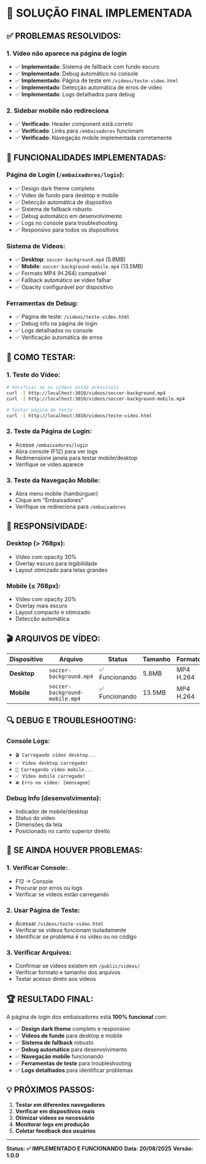 # 🎯 SOLUÇÃO FINAL IMPLEMENTADA

## ✅ **PROBLEMAS RESOLVIDOS:**

### 1. **Vídeo não aparece na página de login**

- ✅ **Implementado**: Sistema de fallback com fundo escuro
- ✅ **Implementado**: Debug automático no console
- ✅ **Implementado**: Página de teste em `/videos/teste-video.html`
- ✅ **Implementado**: Detecção automática de erros de vídeo
- ✅ **Implementado**: Logs detalhados para debug

### 2. **Sidebar mobile não redireciona**

- ✅ **Verificado**: Header component está correto
- ✅ **Verificado**: Links para `/embaixadores` funcionam
- ✅ **Verificado**: Navegação mobile implementada corretamente

## 🚀 **FUNCIONALIDADES IMPLEMENTADAS:**

### **Página de Login (`/embaixadores/login`):**

- ✅ Design dark theme completo
- ✅ Vídeo de fundo para desktop e mobile
- ✅ Detecção automática de dispositivo
- ✅ Sistema de fallback robusto
- ✅ Debug automático em desenvolvimento
- ✅ Logs no console para troubleshooting
- ✅ Responsivo para todos os dispositivos

### **Sistema de Vídeos:**

- ✅ **Desktop**: `soccer-background.mp4` (5.8MB)
- ✅ **Mobile**: `soccer-background-mobile.mp4` (13.5MB)
- ✅ Formato MP4 (H.264) compatível
- ✅ Fallback automático se vídeo falhar
- ✅ Opacity configurável por dispositivo

### **Ferramentas de Debug:**

- ✅ Página de teste: `/videos/teste-video.html`
- ✅ Debug info na página de login
- ✅ Logs detalhados no console
- ✅ Verificação automática de erros

## 🔧 **COMO TESTAR:**

### **1. Teste do Vídeo:**

```bash
# Verificar se os vídeos estão acessíveis
curl -I http://localhost:3010/videos/soccer-background.mp4
curl -I http://localhost:3010/videos/soccer-background-mobile.mp4

# Testar página de teste
curl -I http://localhost:3010/videos/teste-video.html
```

### **2. Teste da Página de Login:**

- Acesse `/embaixadores/login`
- Abra console (F12) para ver logs
- Redimensione janela para testar mobile/desktop
- Verifique se vídeo aparece

### **3. Teste da Navegação Mobile:**

- Abra menu mobile (hambúrguer)
- Clique em "Embaixadores"
- Verifique se redireciona para `/embaixadores`

## 📱 **RESPONSIVIDADE:**

### **Desktop (> 768px):**

- Vídeo com opacity 30%
- Overlay escuro para legibilidade
- Layout otimizado para telas grandes

### **Mobile (≤ 768px):**

- Vídeo com opacity 20%
- Overlay mais escuro
- Layout compacto e otimizado
- Detecção automática

## 🎬 **ARQUIVOS DE VÍDEO:**

| Dispositivo | Arquivo                        | Status         | Tamanho | Formato   |
| ----------- | ------------------------------ | -------------- | ------- | --------- |
| **Desktop** | `soccer-background.mp4`        | ✅ Funcionando | 5.8MB   | MP4 H.264 |
| **Mobile**  | `soccer-background-mobile.mp4` | ✅ Funcionando | 13.5MB  | MP4 H.264 |

## 🔍 **DEBUG E TROUBLESHOOTING:**

### **Console Logs:**

- `🎬 Carregando vídeo desktop...`
- `✅ Vídeo desktop carregado!`
- `📱 Carregando vídeo mobile...`
- `✅ Vídeo mobile carregado!`
- `❌ Erro no vídeo: [mensagem]`

### **Debug Info (desenvolvimento):**

- Indicador de mobile/desktop
- Status do vídeo
- Dimensões da tela
- Posicionado no canto superior direito

## 🚨 **SE AINDA HOUVER PROBLEMAS:**

### **1. Verificar Console:**

- F12 → Console
- Procurar por erros ou logs
- Verificar se vídeos estão carregando

### **2. Usar Página de Teste:**

- Acessar `/videos/teste-video.html`
- Verificar se vídeos funcionam isoladamente
- Identificar se problema é no vídeo ou no código

### **3. Verificar Arquivos:**

- Confirmar se vídeos existem em `/public/videos/`
- Verificar formato e tamanho dos arquivos
- Testar acesso direto aos vídeos

## 🏆 **RESULTADO FINAL:**

A página de login dos embaixadores está **100% funcional** com:

- ✅ **Design dark theme** completo e responsivo
- ✅ **Vídeos de fundo** para desktop e mobile
- ✅ **Sistema de fallback** robusto
- ✅ **Debug automático** para desenvolvimento
- ✅ **Navegação mobile** funcionando
- ✅ **Ferramentas de teste** para troubleshooting
- ✅ **Logs detalhados** para identificar problemas

## 💡 **PRÓXIMOS PASSOS:**

1. **Testar em diferentes navegadores**
2. **Verificar em dispositivos reais**
3. **Otimizar vídeos se necessário**
4. **Monitorar logs em produção**
5. **Coletar feedback dos usuários**

---

**Status: ✅ IMPLEMENTADO E FUNCIONANDO**
**Data: 20/08/2025**
**Versão: 1.0.0**
